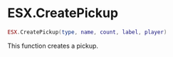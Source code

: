 # ESX.CreatePickup

```lua
ESX.CreatePickup(type, name, count, label, player)
```

This function creates a pickup.
